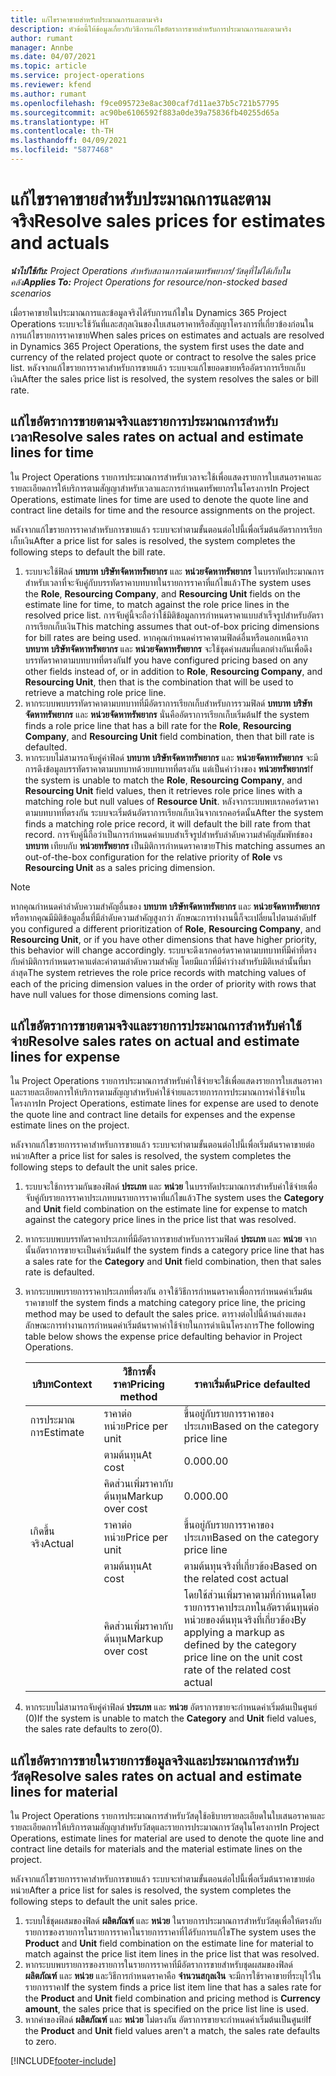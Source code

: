 ```yaml
---
title: แก้ไขราคาขายสำหรับประมาณการและตามจริง
description: หัวข้อนี้ให้ข้อมูลเกี่ยวกับวิธีการแก้ไขอัตราการขายสำหรับการประมาณการและตามจริง
author: rumant
manager: Annbe
ms.date: 04/07/2021
ms.topic: article
ms.service: project-operations
ms.reviewer: kfend
ms.author: rumant
ms.openlocfilehash: f9ce095723e8ac300caf7d11ae37b5c721b57795
ms.sourcegitcommit: ac90be6106592f883a0de39a75836fb40255d65a
ms.translationtype: HT
ms.contentlocale: th-TH
ms.lasthandoff: 04/09/2021
ms.locfileid: "5877468"
---
```

# <a name="resolve-sales-prices-for-estimates-and-actuals"></a><span data-ttu-id="bec78-103">แก้ไขราคาขายสำหรับประมาณการและตามจริง</span><span class="sxs-lookup"><span data-stu-id="bec78-103">Resolve sales prices for estimates and actuals</span></span>

<span data-ttu-id="bec78-104">_**นำไปใช้กับ:** Project Operations สำหรับสถานการณ์ตามทรัพยากร/วัสดุที่ไม่ได้เก็บในคลัง_</span><span class="sxs-lookup"><span data-stu-id="bec78-104">_**Applies To:** Project Operations for resource/non-stocked based scenarios_</span></span>

<span data-ttu-id="bec78-105">เมื่อราคาขายในประมาณการและข้อมูลจริงได้รับการแก้ไขใน Dynamics 365 Project Operations ระบบจะใช้วันที่และสกุลเงินของใบเสนอราคาหรือสัญญาโครงการที่เกี่ยวข้องก่อนในการแก้ไขรายการราคาขาย</span><span class="sxs-lookup"><span data-stu-id="bec78-105">When sales prices on estimates and actuals are resolved in Dynamics 365 Project Operations, the system first uses the date and currency of the related project quote or contract to resolve the sales price list.</span></span> <span data-ttu-id="bec78-106">หลังจากแก้ไขรายการราคาสำหรับการขายแล้ว ระบบจะแก้ไขยอดขายหรืออัตราการเรียกเก็บเงิน</span><span class="sxs-lookup"><span data-stu-id="bec78-106">After the sales price list is resolved, the system resolves the sales or bill rate.</span></span>

## <a name="resolve-sales-rates-on-actual-and-estimate-lines-for-time"></a><span data-ttu-id="bec78-107">แก้ไขอัตราการขายตามจริงและรายการประมาณการสำหรับเวลา</span><span class="sxs-lookup"><span data-stu-id="bec78-107">Resolve sales rates on actual and estimate lines for time</span></span>

<span data-ttu-id="bec78-108">ใน Project Operations รายการประมาณการสำหรับเวลาจะใช้เพื่อแสดงรายการใบเสนอราคาและรายละเอียดการให้บริการตามสัญญาสำหรับเวลาและการกำหนดทรัพยากรในโครงการ</span><span class="sxs-lookup"><span data-stu-id="bec78-108">In Project Operations, estimate lines for time are used to denote the quote line and contract line details for time and the resource assignments on the project.</span></span>

<span data-ttu-id="bec78-109">หลังจากแก้ไขรายการราคาสำหรับการขายแล้ว ระบบจะทำตามขั้นตอนต่อไปนี้เพื่อเริ่มต้นอัตราการเรียกเก็บเงิน</span><span class="sxs-lookup"><span data-stu-id="bec78-109">After a price list for sales is resolved, the system completes the following steps to default the bill rate.</span></span>

1. <span data-ttu-id="bec78-110">ระบบจะใช้ฟิลด์ **บทบาท** **บริษัทจัดหาทรัพยากร** และ **หน่วยจัดหาทรัพยากร** ในบรรทัดประมาณการสำหรับเวลาที่จะจับคู่กับบรรทัดราคาบทบาทในรายการราคาที่แก้ไขแล้ว</span><span class="sxs-lookup"><span data-stu-id="bec78-110">The system uses the **Role**, **Resourcing Company**, and **Resourcing Unit** fields on the estimate line for time, to match against the role price lines in the resolved price list.</span></span> <span data-ttu-id="bec78-111">การจับคู่นี้จะถือว่าใช้มิติข้อมูลการกำหนดราคาแบบสำเร็จรูปสำหรับอัตราการเรียกเก็บเงิน</span><span class="sxs-lookup"><span data-stu-id="bec78-111">This matching assumes that out-of-box pricing dimensions for bill rates are being used.</span></span> <span data-ttu-id="bec78-112">หากคุณกำหนดค่าราคาตามฟิลด์อื่นหรือนอกเหนือจาก **บทบาท** **บริษัทจัดหาทรัพยากร** และ **หน่วยจัดหาทรัพยากร** จะใช้ชุดค่าผสมที่แตกต่างกันเพื่อดึงบรรทัดราคาตามบทบาทที่ตรงกัน</span><span class="sxs-lookup"><span data-stu-id="bec78-112">If you have configured pricing based on any other fields instead of, or in addition to **Role**, **Resourcing Company**, and **Resourcing Unit**, then that is the combination that will be used to retrieve a matching role price line.</span></span>
2. <span data-ttu-id="bec78-113">หากระบบพบบรรทัดราคาตามบทบาทที่มีอัตราการเรียกเก็บสำหรับการรวมฟิลด์ **บทบาท** **บริษัทจัดหาทรัพยากร** และ **หน่วยจัดหาทรัพยากร** นั่นคืออัตราการเรียกเก็บเริ่มต้น</span><span class="sxs-lookup"><span data-stu-id="bec78-113">If the system finds a role price line that has a bill rate for the **Role**, **Resourcing Company**, and **Resourcing Unit** field combination, then that bill rate is defaulted.</span></span>
3. <span data-ttu-id="bec78-114">หากระบบไม่สามารถจับคู่ค่าฟิลด์ **บทบาท** **บริษัทจัดหาทรัพยากร** และ **หน่วยจัดหาทรัพยากร** จะมีการดึงข้อมูลบรรทัดราคาตามบทบาทด้วยบทบาทที่ตรงกัน แต่เป็นค่าว่างของ **หน่วยทรัพยากร**</span><span class="sxs-lookup"><span data-stu-id="bec78-114">If the system is unable to match the **Role**, **Resourcing Company**, and **Resourcing Unit** field values, then it retrieves role price lines with a matching role but null values of **Resource Unit**.</span></span> <span data-ttu-id="bec78-115">หลังจากระบบพบเรกคอร์ดราคาตามบทบาทที่ตรงกัน ระบบจะเริ่มต้นอัตราการเรียกเก็บเงินจากเรกคอร์ดนั้น</span><span class="sxs-lookup"><span data-stu-id="bec78-115">After the system finds a matching role price record, it will default the bill rate from that record.</span></span> <span data-ttu-id="bec78-116">การจับคู่นี้ถือว่าเป็นการกำหนดค่าแบบสำเร็จรูปสำหรับลำดับความสำคัญสัมพัทธ์ของ **บทบาท** เทียบกับ **หน่วยทรัพยากร** เป็นมิติการกำหนดราคาขาย</span><span class="sxs-lookup"><span data-stu-id="bec78-116">This matching assumes an out-of-the-box configuration for the relative priority of **Role** vs **Resourcing Unit** as a sales pricing dimension.</span></span>

> [!NOTE]
> <span data-ttu-id="bec78-117">หากคุณกำหนดค่าลำดับความสำคัญอื่นของ **บทบาท** **บริษัทจัดหาทรัพยากร** และ **หน่วยจัดหาทรัพยากร** หรือหากคุณมีมิติข้อมูลอื่นที่มีลำดับความสำคัญสูงกว่า ลักษณะการทำงานนี้ก็จะเปลี่ยนไปตามลำดับ</span><span class="sxs-lookup"><span data-stu-id="bec78-117">If you configured a different prioritization of **Role**, **Resourcing Company**, and **Resourcing Unit**, or if you have other dimensions that have higher priority, this behavior will change accordingly.</span></span> <span data-ttu-id="bec78-118">ระบบจะดึงเรกคอร์ดราคาตามบทบาทที่มีค่าที่ตรงกับค่ามิติการกำหนดราคาแต่ละค่าตามลำดับความสำคัญ โดยมีแถวที่มีค่าว่างสำหรับมิติเหล่านั้นที่มาล่าสุด</span><span class="sxs-lookup"><span data-stu-id="bec78-118">The system retrieves the role price records with matching values of each of the pricing dimension values in the order of priority with rows that have null values for those dimensions coming last.</span></span>

## <a name="resolve-sales-rates-on-actual-and-estimate-lines-for-expense"></a><span data-ttu-id="bec78-119">แก้ไขอัตราการขายตามจริงและรายการประมาณการสำหรับค่าใช้จ่าย</span><span class="sxs-lookup"><span data-stu-id="bec78-119">Resolve sales rates on actual and estimate lines for expense</span></span>

<span data-ttu-id="bec78-120">ใน Project Operations รายการประมาณการสำหรับค่าใช้จ่ายจะใช้เพื่อแสดงรายการใบเสนอราคาและรายละเอียดการให้บริการตามสัญญาสำหรับค่าใช้จ่ายและรายการการประมาณการค่าใช้จ่ายในโครงการ</span><span class="sxs-lookup"><span data-stu-id="bec78-120">In Project Operations, estimate lines for expense are used to denote the quote line and contract line details for expenses and the expense estimate lines on the project.</span></span>

<span data-ttu-id="bec78-121">หลังจากแก้ไขรายการราคาสำหรับการขายแล้ว ระบบจะทำตามขั้นตอนต่อไปนี้เพื่อเริ่มต้นราคาขายต่อหน่วย</span><span class="sxs-lookup"><span data-stu-id="bec78-121">After a price list for sales is resolved, the system completes the following steps to default the unit sales price.</span></span>

1. <span data-ttu-id="bec78-122">ระบบจะใช้การรวมกันของฟิลด์ **ประเภท** และ **หน่วย** ในบรรทัดประมาณการสำหรับค่าใช้จ่ายเพื่อจับคู่กับรายการราคาประเภทบนรายการราคาที่แก้ไขแล้ว</span><span class="sxs-lookup"><span data-stu-id="bec78-122">The system uses the **Category** and **Unit** field combination on the estimate line for expense to match against the category price lines in the price list that was resolved.</span></span>
2. <span data-ttu-id="bec78-123">หากระบบพบบรรทัดราคาประเภทที่มีอัตราการขายสำหรับการรวมฟิลด์ **ประเภท** และ **หน่วย** จากนั้นอัตราการขายจะเป็นค่าเริ่มต้น</span><span class="sxs-lookup"><span data-stu-id="bec78-123">If the system finds a category price line that has a sales rate for the **Category** and **Unit** field combination, then that sales rate is defaulted.</span></span>
3. <span data-ttu-id="bec78-124">หากระบบพบรายการราคาประเภทที่ตรงกัน อาจใช้วิธีการกำหนดราคาเพื่อการกำหนดค่าเริ่มต้นราคาขาย</span><span class="sxs-lookup"><span data-stu-id="bec78-124">If the system finds a matching category price line, the pricing method may be used to default the sales price.</span></span> <span data-ttu-id="bec78-125">ตารางต่อไปนี้ด้านล่างแสดงลักษณะการทำงานการกำหนดค่าเริ่มต้นราคาค่าใช้จ่ายในการดำเนินโครงการ</span><span class="sxs-lookup"><span data-stu-id="bec78-125">The following table below shows the expense price defaulting behavior in Project Operations.</span></span>

    | <span data-ttu-id="bec78-126">บริบท</span><span class="sxs-lookup"><span data-stu-id="bec78-126">Context</span></span> | <span data-ttu-id="bec78-127">วิธีการตั้งราคา</span><span class="sxs-lookup"><span data-stu-id="bec78-127">Pricing method</span></span> | <span data-ttu-id="bec78-128">ราคาเริ่มต้น</span><span class="sxs-lookup"><span data-stu-id="bec78-128">Price defaulted</span></span> |
    | --- | --- | --- |
    | <span data-ttu-id="bec78-129">การประมาณการ</span><span class="sxs-lookup"><span data-stu-id="bec78-129">Estimate</span></span> | <span data-ttu-id="bec78-130">ราคาต่อหน่วย</span><span class="sxs-lookup"><span data-stu-id="bec78-130">Price per unit</span></span> | <span data-ttu-id="bec78-131">ขึ้นอยู่กับรายการราคาของประเภท</span><span class="sxs-lookup"><span data-stu-id="bec78-131">Based on the category price line</span></span> |
    | &nbsp; | <span data-ttu-id="bec78-132">ตามต้นทุน</span><span class="sxs-lookup"><span data-stu-id="bec78-132">At cost</span></span> | <span data-ttu-id="bec78-133">0.00</span><span class="sxs-lookup"><span data-stu-id="bec78-133">0.00</span></span> |
    | &nbsp; | <span data-ttu-id="bec78-134">คิดส่วนเพิ่มราคากับต้นทุน</span><span class="sxs-lookup"><span data-stu-id="bec78-134">Markup over cost</span></span> | <span data-ttu-id="bec78-135">0.00</span><span class="sxs-lookup"><span data-stu-id="bec78-135">0.00</span></span> |
    | <span data-ttu-id="bec78-136">เกิดขึ้นจริง</span><span class="sxs-lookup"><span data-stu-id="bec78-136">Actual</span></span> | <span data-ttu-id="bec78-137">ราคาต่อหน่วย</span><span class="sxs-lookup"><span data-stu-id="bec78-137">Price per unit</span></span> | <span data-ttu-id="bec78-138">ขึ้นอยู่กับรายการราคาของประเภท</span><span class="sxs-lookup"><span data-stu-id="bec78-138">Based on the category price line</span></span> |
    | &nbsp; | <span data-ttu-id="bec78-139">ตามต้นทุน</span><span class="sxs-lookup"><span data-stu-id="bec78-139">At cost</span></span> | <span data-ttu-id="bec78-140">ตามต้นทุนจริงที่เกี่ยวข้อง</span><span class="sxs-lookup"><span data-stu-id="bec78-140">Based on the related cost actual</span></span> |
    | &nbsp; | <span data-ttu-id="bec78-141">คิดส่วนเพิ่มราคากับต้นทุน</span><span class="sxs-lookup"><span data-stu-id="bec78-141">Markup over cost</span></span> | <span data-ttu-id="bec78-142">โดยใช้ส่วนเพิ่มราคาตามที่กำหนดโดยรายการราคาประเภทในอัตราต้นทุนต่อหน่วยของต้นทุนจริงที่เกี่ยวข้อง</span><span class="sxs-lookup"><span data-stu-id="bec78-142">By applying a markup as defined by the category price line on the unit cost rate of the related cost actual</span></span> |

4. <span data-ttu-id="bec78-143">หากระบบไม่สามารถจับคู่ค่าฟิลด์ **ประเภท** และ **หน่วย** อัตราการขายจะกำหนดค่าเริ่มต้นเป็นศูนย์ (0)</span><span class="sxs-lookup"><span data-stu-id="bec78-143">If the system is unable to match the **Category** and **Unit** field values, the sales rate defaults to zero(0).</span></span>

## <a name="resolve-sales-rates-on-actual-and-estimate-lines-for-material"></a><span data-ttu-id="bec78-144">แก้ไขอัตราการขายในรายการข้อมูลจริงและประมาณการสำหรับวัสดุ</span><span class="sxs-lookup"><span data-stu-id="bec78-144">Resolve sales rates on actual and estimate lines for material</span></span>

<span data-ttu-id="bec78-145">ใน Project Operations รายการประมาณการสำหรับวัสดุใช้อธิบายรายละเอียดในใบเสนอราคาและรายละเอียดการให้บริการตามสัญญาสำหรับวัสดุและรายการประมาณการวัสดุในโครงการ</span><span class="sxs-lookup"><span data-stu-id="bec78-145">In Project Operations, estimate lines for material are used to denote the quote line and contract line details for materials and the material estimate lines on the project.</span></span>

<span data-ttu-id="bec78-146">หลังจากแก้ไขรายการราคาสำหรับการขายแล้ว ระบบจะทำตามขั้นตอนต่อไปนี้เพื่อเริ่มต้นราคาขายต่อหน่วย</span><span class="sxs-lookup"><span data-stu-id="bec78-146">After a price list for sales is resolved, the system completes the following steps to default the unit sales price.</span></span>

1. <span data-ttu-id="bec78-147">ระบบใช้ชุดผสมของฟิลด์ **ผลิตภัณฑ์** และ **หน่วย** ในรายการประมาณการสำหรับวัสดุเพื่อให้ตรงกับรายการของรายการในรายการราคาในรายการราคาที่ได้รับการแก้ไข</span><span class="sxs-lookup"><span data-stu-id="bec78-147">The system uses the **Product** and **Unit** field combination on the estimate line for material to match against the price list item lines in the price list that was resolved.</span></span>
2. <span data-ttu-id="bec78-148">หากระบบพบรายการของรายการในรายการราคาที่มีอัตราการขายสำหรับชุดผสมของฟิลด์ **ผลิตภัณฑ์** และ **หน่วย** และวิธีการกำหนดราคาคือ **จำนวนสกุลเงิน** จะมีการใช้ราคาขายที่ระบุไว้ในรายการราคา</span><span class="sxs-lookup"><span data-stu-id="bec78-148">If the system finds a price list item line that has a sales rate for the **Product** and **Unit** field combination and pricing method is **Currency amount**, the sales price that is specified on the price list line is used.</span></span>
3. <span data-ttu-id="bec78-149">หากค่าของฟิลด์ **ผลิตภัณฑ์** และ **หน่วย** ไม่ตรงกัน อัตราการขายจะกำหนดค่าเริ่มต้นเป็นศูนย์</span><span class="sxs-lookup"><span data-stu-id="bec78-149">If the **Product** and **Unit** field values aren't a match, the sales rate defaults to zero.</span></span>



[!INCLUDE[footer-include](../includes/footer-banner.md)]
